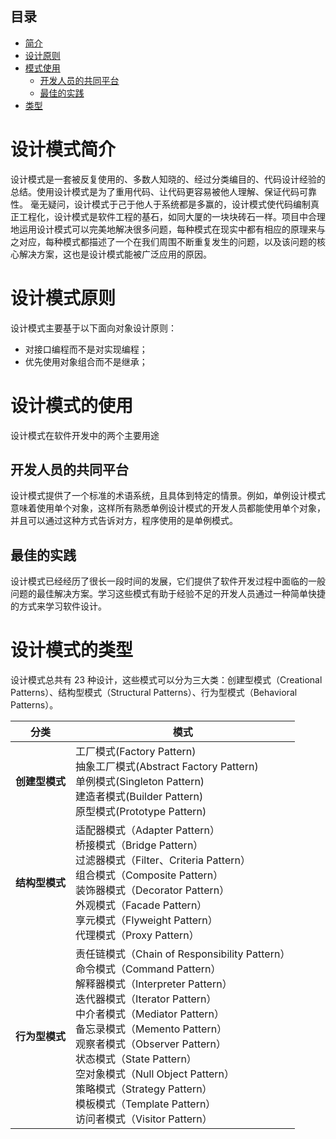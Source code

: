 ## 目录
* [简介](#设计模式简介)
* [设计原则](#设计模式原则)
* [模式使用](#设计模式的使用)
    * [开发人员的共同平台](#开发人员的共同平台)
    * [最佳的实践](#最佳的实践)
* [类型](#设计模式的类型)

# 设计模式简介
设计模式是一套被反复使用的、多数人知晓的、经过分类编目的、代码设计经验的总结。使用设计模式是为了重用代码、让代码更容易被他人理解、保证代码可靠性。 毫无疑问，设计模式于己于他人于系统都是多赢的，设计模式使代码编制真正工程化，设计模式是软件工程的基石，如同大厦的一块块砖石一样。项目中合理地运用设计模式可以完美地解决很多问题，每种模式在现实中都有相应的原理来与之对应，每种模式都描述了一个在我们周围不断重复发生的问题，以及该问题的核心解决方案，这也是设计模式能被广泛应用的原因。

# 设计模式原则
设计模式主要基于以下面向对象设计原则：
- 对接口编程而不是对实现编程；
- 优先使用对象组合而不是继承；

# 设计模式的使用
设计模式在软件开发中的两个主要用途
## 开发人员的共同平台
设计模式提供了一个标准的术语系统，且具体到特定的情景。例如，单例设计模式意味着使用单个对象，这样所有熟悉单例设计模式的开发人员都能使用单个对象，并且可以通过这种方式告诉对方，程序使用的是单例模式。
## 最佳的实践
设计模式已经经历了很长一段时间的发展，它们提供了软件开发过程中面临的一般问题的最佳解决方案。学习这些模式有助于经验不足的开发人员通过一种简单快捷的方式来学习软件设计。

# 设计模式的类型
设计模式总共有 23 种设计，这些模式可以分为三大类：创建型模式（Creational Patterns）、结构型模式（Structural Patterns）、行为型模式（Behavioral Patterns）。

| **分类**  | **模式** |
| :-----------: | ----------- |
| **创建型模式**  | 工厂模式(Factory Pattern)<br> 抽象工厂模式(Abstract Factory Pattern)<br> 单例模式(Singleton Pattern)<br> 建造者模式(Builder Pattern)<br> 原型模式(Prototype Pattern)  |
| **结构型模式**  | 适配器模式（Adapter Pattern）<br>桥接模式（Bridge Pattern）<br>过滤器模式（Filter、Criteria Pattern）<br>组合模式（Composite Pattern）<br>装饰器模式（Decorator Pattern）<br>外观模式（Facade Pattern）<br>享元模式（Flyweight Pattern）<br>代理模式（Proxy Pattern）<br> |
| **行为型模式**  | 责任链模式（Chain of Responsibility Pattern）<br>命令模式（Command Pattern）<br>解释器模式（Interpreter Pattern）<br>迭代器模式（Iterator Pattern）<br>中介者模式（Mediator Pattern）<br>备忘录模式（Memento Pattern）<br>观察者模式（Observer Pattern）<br>状态模式（State Pattern）<br>空对象模式（Null Object Pattern）<br>策略模式（Strategy Pattern）<br>模板模式（Template Pattern）<br>访问者模式（Visitor Pattern）<br>  |
